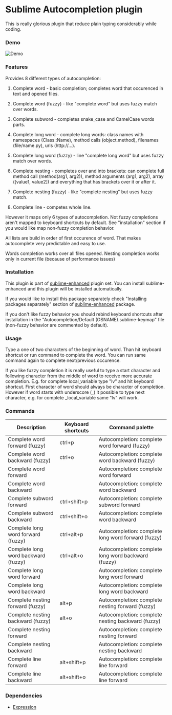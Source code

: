 # Sublime Autocompletion plugin

This is really glorious plugin that reduce plain typing considerably while
coding.


### Demo

![Demo](https://github.com/shagabutdinov/sublime-enhanced-demos/raw/master/autocompletion.gif "Demo")


### Features

Provides 8 different types of autocompletion:

1. Complete word - basic completion; completes word that occurenced in text and
opened files.

2. Complete word (fuzzy) - like "complete word" but uses fuzzy match over words.

3. Complete subword - completes snake_case and CamelCase words parts.

4. Complete long word - complete long words: class names with namespaces
(Class::Name), method calls (object.method), filenames (file/name.py), urls
(http://...).

5. Complete long word (fuzzy) - line "complete long word" but uses fuzzy match
over words.

6. Complete nesting - completes over and into brackets: can complete full method
call (method(arg1, arg2)), method arguments (arg1, arg2), array ([value1,
value2]) and everything that has brackets over it or after it.

7. Complete nesting (fuzzy) - like "complete nesting" but uses fuzzy match.

8. Complete line - competes whole line.

However it maps only 6 types of autocompletion. Not fuzzy completions aren't
mapped to keyboard shortcuts by default. See "installation" section if you would
like map non-fuzzy completion behavior.

All lists are build in order of first occurence of word. That makes autocomplete
very predictable and easy to use.

Words completion works over all files opened. Nesting completion works only in
current file (because of performance issues)


### Installation

This plugin is part of [sublime-enhanced](http://github.com/shagabutdinov/sublime-enhanced)
plugin set. You can install sublime-enhanced and this plugin will be installed
automatically.

If you would like to install this package separately check "Installing packages
separately" section of [sublime-enhanced](http://github.com/shagabutdinov/sublime-enhanced)
package.

If you don't like fuzzy behavior you should rebind keyboard shortcuts after
installation in the "Autocompletion/Default (OSNAME).sublime-keymap" file
(non-fuzzy behavior are commented by default).


### Usage

Type a one of two characters of the beginning of word. Than hit keyboard
shortcut or run command to complete the word. You can run same command again to
complete next/previous occurence.

If you like fuzzy completion it is really useful to type a start character and
following character from the middle of word to receive more accurate completion.
E.g. for complete local_variable type "lv" and hit keyboard shortcut. First
character of word should always be character of completion. However if word
starts with underscore (_) it possible to type next character, e.g. for complete
_local_variable same "lv" will work.


### Commands

| Description                         | Keyboard shortcuts | Command palette                                        |
|-------------------------------------|--------------------|--------------------------------------------------------|
| Complete word forward (fuzzy)       | ctrl+p             | Autocompletion: complete word forward (fuzzy)          |
| Complete word backward (fuzzy)      | ctrl+o             | Autocompletion: complete word backward (fuzzy)         |
| Complete word forward               |                    | Autocompletion: complete word forward                  |
| Complete word backward              |                    | Autocompletion: complete word backward                 |
| Complete subword forward            | ctrl+shift+p       | Autocompletion: complete subword forward               |
| Complete subword backward           | ctrl+shift+o       | Autocompletion: complete word backward                 |
| Complete long word forward (fuzzy)  | ctrl+alt+p         | Autocompletion: complete long word forward (fuzzy)     |
| Complete long word backward (fuzzy) | ctrl+alt+o         | Autocompletion: complete long word backward (fuzzy)    |
| Complete long word forward          |                    | Autocompletion: complete long word forward             |
| Complete long word backward         |                    | Autocompletion: complete long word backward            |
| Complete nesting forward (fuzzy)    | alt+p              | Autocompletion: complete nesting forward (fuzzy)       |
| Complete nesting backward (fuzzy)   | alt+o              | Autocompletion: complete nesting backward (fuzzy)      |
| Complete nesting forward            |                    | Autocompletion: complete nesting forward               |
| Complete nesting backward           |                    | Autocompletion: complete nesting backward              |
| Complete line forward               | alt+shift+p        | Autocompletion: complete line forward                  |
| Complete line backward              | alt+shift+o        | Autocompletion: complete line forward                  |


### Dependencies

* [Expression](https://github.com/shagabutdinov/sublime-expression)